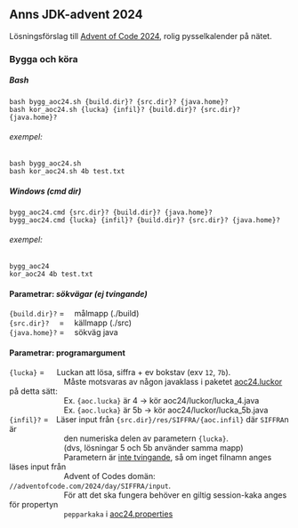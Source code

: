 ## Anns JDK-advent 2024

Lösningsförslag till [Advent of Code 2024](https://adventofcode.com/2024), rolig pysselkalender på nätet.  

### Bygga och köra

##### Bash
```shell
bash bygg_aoc24.sh {build.dir}? {src.dir}? {java.home}?
bash kor_aoc24.sh {lucka} {infil}? {build.dir}? {src.dir}? {java.home}?
```
###### exempel:
```shell
bash bygg_aoc24.sh
bash kor_aoc24.sh 4b test.txt
```

##### Windows (cmd *dir*)
```shell
bygg_aoc24.cmd {src.dir}? {build.dir}? {java.home}?
bygg_aoc24.cmd {lucka} {infil}? {build.dir}? {src.dir}? {java.home}?
```
###### exempel:
```shell
bygg_aoc24
kor_aoc24 4b test.txt
```

#### Parametrar: _sökvägar (ej tvingande)_
`{build.dir}?` = &emsp;målmapp  (./build)  
`{src.dir}?`  &emsp;= &emsp;källmapp (./src)  
`{java.home}?` = &emsp;sökväg java

#### Parametrar: programargument
`{lucka}` = &emsp;&nbsp;Luckan att lösa, siffra + ev bokstav (exv `12`, `7b`).  
&emsp;&emsp;&emsp;&emsp;&emsp;&emsp;&emsp;Måste motsvaras av någon javaklass i paketet [aoc24.luckor](src/aoc24/luckor) på detta sätt:  
&emsp;&emsp;&emsp;&emsp;&emsp;&emsp;&emsp;Ex. `{aoc.lucka}` är 4 -> kör aoc24/luckor/lucka_4.java  
&emsp;&emsp;&emsp;&emsp;&emsp;&emsp;&emsp;Ex. `{aoc.lucka}` är 5b -> kör aoc24/luckor/lucka_5b.java  
`{infil}?` =&emsp;Läser input från `{src.dir}/res/SIFFRA/{aoc.infil}` där `SIFFRA`n är  
&emsp;&emsp;&emsp;&emsp;&emsp;&emsp;&emsp;den numeriska delen av parametern `{lucka}`.  
&emsp;&emsp;&emsp;&emsp;&emsp;&emsp;&emsp;(dvs, lösningar 5 och 5b använder samma mapp)  
&emsp;&emsp;&emsp;&emsp;&emsp;&emsp;&emsp;Parametern är <u>inte tvingande</u>, så om inget filnamn anges läses input från  
&emsp;&emsp;&emsp;&emsp;&emsp;&emsp;&emsp;Advent of Codes domän: `//adventofcode.com/2024/day/SIFFRA/input`.  
&emsp;&emsp;&emsp;&emsp;&emsp;&emsp;&emsp;För att det ska fungera behöver en giltig session-kaka anges för propertyn  
&emsp;&emsp;&emsp;&emsp;&emsp;&emsp;&emsp;`pepparkaka` i [aoc24.properties](src/aoc24/res/aoc.properties)

